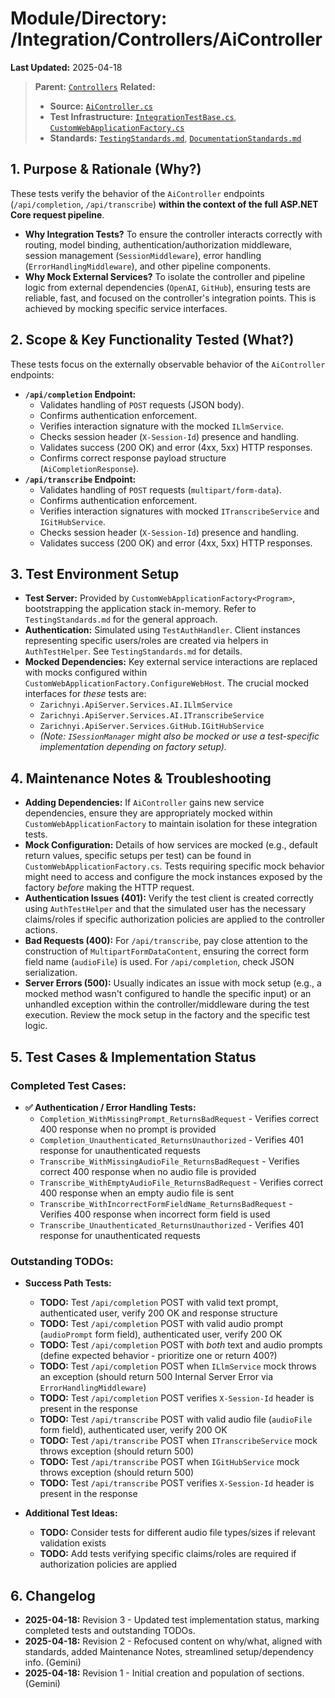 # Module/Directory: /Integration/Controllers/AiController

**Last Updated:** 2025-04-18

> **Parent:** [`Controllers`](../README.md)
> **Related:**
> * **Source:** [`AiController.cs`](../../../../api-server/Controllers/AiController.cs)
> * **Test Infrastructure:** [`IntegrationTestBase.cs`](../../IntegrationTestBase.cs), [`CustomWebApplicationFactory.cs`](../../../Framework/Fixtures/CustomWebApplicationFactory.cs)
> * **Standards:** [`TestingStandards.md`](../../../../Docs/Standards/TestingStandards.md), [`DocumentationStandards.md`](../../../../Docs/Development/DocumentationStandards.md)

## 1. Purpose & Rationale (Why?)

These tests verify the behavior of the `AiController` endpoints (`/api/completion`, `/api/transcribe`) **within the context of the full ASP.NET Core request pipeline**.

* **Why Integration Tests?** To ensure the controller interacts correctly with routing, model binding, authentication/authorization middleware, session management (`SessionMiddleware`), error handling (`ErrorHandlingMiddleware`), and other pipeline components.
* **Why Mock External Services?** To isolate the controller and pipeline logic from external dependencies (`OpenAI`, `GitHub`), ensuring tests are reliable, fast, and focused on the controller's integration points. This is achieved by mocking specific service interfaces.

## 2. Scope & Key Functionality Tested (What?)

These tests focus on the externally observable behavior of the `AiController` endpoints:

* **`/api/completion` Endpoint:**
    * Validates handling of `POST` requests (JSON body).
    * Confirms authentication enforcement.
    * Verifies interaction signature with the mocked `ILlmService`.
    * Checks session header (`X-Session-Id`) presence and handling.
    * Validates success (200 OK) and error (4xx, 5xx) HTTP responses.
    * Confirms correct response payload structure (`AiCompletionResponse`).
* **`/api/transcribe` Endpoint:**
    * Validates handling of `POST` requests (`multipart/form-data`).
    * Confirms authentication enforcement.
    * Verifies interaction signatures with mocked `ITranscribeService` and `IGitHubService`.
    * Checks session header (`X-Session-Id`) presence and handling.
    * Validates success (200 OK) and error (4xx, 5xx) HTTP responses.

## 3. Test Environment Setup

* **Test Server:** Provided by `CustomWebApplicationFactory<Program>`, bootstrapping the application stack in-memory. Refer to `TestingStandards.md` for the general approach.
* **Authentication:** Simulated using `TestAuthHandler`. Client instances representing specific users/roles are created via helpers in `AuthTestHelper`. See `TestingStandards.md` for details.
* **Mocked Dependencies:** Key external service interactions are replaced with mocks configured within `CustomWebApplicationFactory.ConfigureWebHost`. The crucial mocked interfaces for *these* tests are:
    * `Zarichnyi.ApiServer.Services.AI.ILlmService`
    * `Zarichnyi.ApiServer.Services.AI.ITranscribeService`
    * `Zarichnyi.ApiServer.Services.GitHub.IGitHubService`
    * *(Note: `ISessionManager` might also be mocked or use a test-specific implementation depending on factory setup).*

## 4. Maintenance Notes & Troubleshooting

* **Adding Dependencies:** If `AiController` gains new service dependencies, ensure they are appropriately mocked within `CustomWebApplicationFactory` to maintain isolation for these integration tests.
* **Mock Configuration:** Details of how services are mocked (e.g., default return values, specific setups per test) can be found in `CustomWebApplicationFactory.cs`. Tests requiring specific mock behavior might need to access and configure the mock instances exposed by the factory *before* making the HTTP request.
* **Authentication Issues (401):** Verify the test client is created correctly using `AuthTestHelper` and that the simulated user has the necessary claims/roles if specific authorization policies are applied to the controller actions.
* **Bad Requests (400):** For `/api/transcribe`, pay close attention to the construction of `MultipartFormDataContent`, ensuring the correct form field name (`audioFile`) is used. For `/api/completion`, check JSON serialization.
* **Server Errors (500):** Usually indicates an issue with mock setup (e.g., a mocked method wasn't configured to handle the specific input) or an unhandled exception within the controller/middleware during the test execution. Review the mock setup in the factory and the specific test logic.

## 5. Test Cases & Implementation Status

### Completed Test Cases:

* **✅ Authentication / Error Handling Tests:**
    * `Completion_WithMissingPrompt_ReturnsBadRequest` - Verifies correct 400 response when no prompt is provided
    * `Completion_Unauthenticated_ReturnsUnauthorized` - Verifies 401 response for unauthenticated requests
    * `Transcribe_WithMissingAudioFile_ReturnsBadRequest` - Verifies correct 400 response when no audio file is provided
    * `Transcribe_WithEmptyAudioFile_ReturnsBadRequest` - Verifies correct 400 response when an empty audio file is sent
    * `Transcribe_WithIncorrectFormFieldName_ReturnsBadRequest` - Verifies 400 response when incorrect form field is used
    * `Transcribe_Unauthenticated_ReturnsUnauthorized` - Verifies 401 response for unauthenticated requests

### Outstanding TODOs:

* **Success Path Tests:**
    * **TODO:** Test `/api/completion` POST with valid text prompt, authenticated user, verify 200 OK and response structure
    * **TODO:** Test `/api/completion` POST with valid audio prompt (`audioPrompt` form field), authenticated user, verify 200 OK
    * **TODO:** Test `/api/completion` POST with *both* text and audio prompts (define expected behavior - prioritize one or return 400?)
    * **TODO:** Test `/api/completion` POST when `ILlmService` mock throws an exception (should return 500 Internal Server Error via `ErrorHandlingMiddleware`)
    * **TODO:** Test `/api/completion` POST verifies `X-Session-Id` header is present in the response
    * **TODO:** Test `/api/transcribe` POST with valid audio file (`audioFile` form field), authenticated user, verify 200 OK
    * **TODO:** Test `/api/transcribe` POST when `ITranscribeService` mock throws exception (should return 500)
    * **TODO:** Test `/api/transcribe` POST when `IGitHubService` mock throws exception (should return 500)
    * **TODO:** Test `/api/transcribe` POST verifies `X-Session-Id` header is present in the response

* **Additional Test Ideas:**
    * **TODO:** Consider tests for different audio file types/sizes if relevant validation exists
    * **TODO:** Add tests verifying specific claims/roles are required if authorization policies are applied

## 6. Changelog

* **2025-04-18:** Revision 3 - Updated test implementation status, marking completed tests and outstanding TODOs.
* **2025-04-18:** Revision 2 - Refocused content on why/what, aligned with standards, added Maintenance Notes, streamlined setup/dependency info. (Gemini)
* **2025-04-18:** Revision 1 - Initial creation and population of sections. (Gemini)

